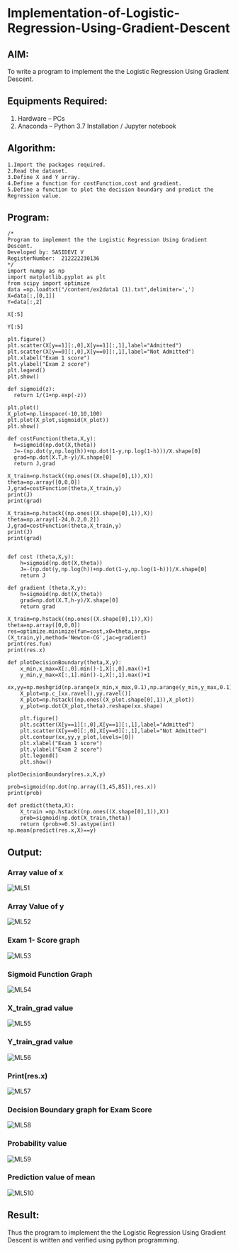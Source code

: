 # Implementation-of-Logistic-Regression-Using-Gradient-Descent

## AIM:
To write a program to implement the the Logistic Regression Using Gradient Descent.

## Equipments Required:
1. Hardware – PCs
2. Anaconda – Python 3.7 Installation / Jupyter notebook

## Algorithm:
```
1.Import the packages required.
2.Read the dataset.
3.Define X and Y array.
4.Define a function for costFunction,cost and gradient.
5.Define a function to plot the decision boundary and predict the Regression value.
```
## Program:
```
/*
Program to implement the the Logistic Regression Using Gradient Descent.
Developed by: SASIDEVI V
RegisterNumber:  212222230136
*/
import numpy as np
import matplotlib.pyplot as plt
from scipy import optimize
data =np.loadtxt("/content/ex2data1 (1).txt",delimiter=',')
X=data[:,[0,1]]
Y=data[:,2]

X[:5]

Y[:5]

plt.figure()
plt.scatter(X[y==1][:,0],X[y==1][:,1],label="Admitted")
plt.scatter(X[y==0][:,0],X[y==0][:,1],label="Not Admitted")
plt.xlabel("Exam 1 score")
plt.ylabel("Exam 2 score")
plt.legend()
plt.show()

def sigmoid(z):
  return 1/(1+np.exp(-z))

plt.plot()
X_plot=np.linspace(-10,10,100)
plt.plot(X_plot,sigmoid(X_plot))
plt.show()

def costFunction(theta,X,y):
  h=sigmoid(np.dot(X,theta))
  J=-(np.dot(y,np.log(h))+np.dot(1-y,np.log(1-h)))/X.shape[0]
  grad=np.dot(X.T,h-y)/X.shape[0]
  return J,grad

X_train=np.hstack((np.ones((X.shape[0],1)),X))
theta=np.array([0,0,0])
J,grad=costFunction(theta,X_train,y)
print(J)
print(grad)

X_train=np.hstack((np.ones((X.shape[0],1)),X))
theta=np.array([-24,0.2,0.2])
J,grad=costFunction(theta,X_train,y)
print(J)
print(grad)


def cost (theta,X,y):
    h=sigmoid(np.dot(X,theta))
    J=-(np.dot(y,np.log(h))+np.dot(1-y,np.log(1-h)))/X.shape[0]
    return J

def gradient (theta,X,y):
    h=sigmoid(np.dot(X,theta))
    grad=np.dot(X.T,h-y)/X.shape[0]
    return grad

X_train=np.hstack((np.ones((X.shape[0],1)),X))
theta=np.array([0,0,0])
res=optimize.minimize(fun=cost,x0=theta,args=(X_train,y),method='Newton-CG',jac=gradient)
print(res.fun)
print(res.x)

def plotDecisionBoundary(theta,X,y):
    x_min,x_max=X[:,0].min()-1,X[:,0].max()+1
    y_min,y_max=X[:,1].min()-1,X[:,1].max()+1
    xx,yy=np.meshgrid(np.arange(x_min,x_max,0.1),np.arange(y_min,y_max,0.1))
    X_plot=np.c_[xx.ravel(),yy.ravel()]
    X_plot=np.hstack((np.ones((X_plot.shape[0],1)),X_plot))
    y_plot=np.dot(X_plot,theta).reshape(xx.shape)
    
    plt.figure()
    plt.scatter(X[y==1][:,0],X[y==1][:,1],label="Admitted")
    plt.scatter(X[y==0][:,0],X[y==0][:,1],label="Not Admitted")
    plt.contour(xx,yy,y_plot,levels=[0])
    plt.xlabel("Exam 1 score")
    plt.ylabel("Exam 2 score")
    plt.legend()
    plt.show()

plotDecisionBoundary(res.x,X,y)

prob=sigmoid(np.dot(np.array([1,45,85]),res.x))
print(prob)

def predict(theta,X):
    X_train =np.hstack((np.ones((X.shape[0],1)),X))
    prob=sigmoid(np.dot(X_train,theta))
    return (prob>=0.5).astype(int)
np.mean(predict(res.x,X)==y)
```


## Output:
### Array value of x
![ML51](https://user-images.githubusercontent.com/118707332/235416662-2bf0d07d-2206-404c-ab6f-5f9287ce23b5.png)
### Array Value of y
![ML52](https://user-images.githubusercontent.com/118707332/235416668-a896a855-5f69-497e-939c-222d6e1ef9c1.png)
### Exam 1- Score graph
![ML53](https://user-images.githubusercontent.com/118707332/235416677-2cf55685-3b4a-4683-ac30-2872b8bc4f6c.png)
### Sigmoid Function Graph
![ML54](https://user-images.githubusercontent.com/118707332/235416691-6e7e275c-c5d5-4488-9bf0-646647e2ca5a.png)
### X_train_grad value
![ML55](https://user-images.githubusercontent.com/118707332/235416703-99e3cea7-46ff-4dac-b5c1-a4a4d3227aee.png)
### Y_train_grad value
![ML56](https://user-images.githubusercontent.com/118707332/235416718-2c9dedfc-a3aa-4773-a007-362a46671799.png)
### Print(res.x)
![ML57](https://user-images.githubusercontent.com/118707332/235416726-9fdb16fa-5ddf-4751-97ae-c35ad0fe5e45.png)
### Decision Boundary graph for Exam Score
![ML58](https://user-images.githubusercontent.com/118707332/235416733-e00d0f7d-737c-4d5a-bb76-543b459ddd69.png)
### Probability value
![ML59](https://user-images.githubusercontent.com/118707332/235416740-090c4473-bc4a-4aeb-bbec-f820749fec95.png)
### Prediction value of mean
![ML510](https://user-images.githubusercontent.com/118707332/235416754-0e976ea9-be9f-4582-9122-5c4db9835a40.png)


## Result:
Thus the program to implement the the Logistic Regression Using Gradient Descent is written and verified using python programming.


